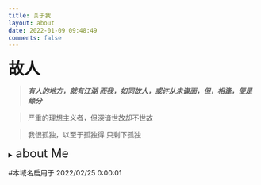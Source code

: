 ```yaml
---
title: 关于我
layout: about
date: 2022-01-09 09:48:49
comments: false
---
```


<font size=6>**故人**</font>

> **_有人的地方，就有江湖_** **_而我，如同故人，或许从未谋面，但，相逢，便是缘分_**

> 严重的理想主义者，但深谙世故却不世故

> 我很孤独，以至于孤独得 只剩下孤独

<details>
<summary>
<font size=5>
 about Me
</font>
</summary>
<ol>
<li>夜猫子</li>
<li>心态超稳</li>
<li>乐观向上</li>
<li>助人为乐</li>
<li>抬杠冠军</li>
<li>做事凭心情</li>
<li>我的兴趣远大于我的钱包</li>
<li>除第九条以外都喜欢</li>
<li>讨厌政治和历史</li>
</ol>
</details>

#本域名启用于 2022/02/25 0:00:01
